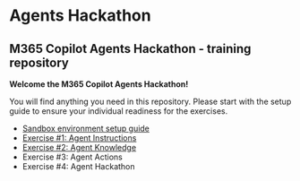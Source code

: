 # Agents Hackathon

## M365 Copilot Agents Hackathon - training repository

**Welcome the M365 Copilot Agents Hackathon!**

You will find anything you need in this repository. Please start with the setup guide to ensure your individual readiness for the exercises. 

+ [Sandbox environment setup guide](<Setup/Sandbox environment setup guide.md>)
+ [Exercise #1: Agent Instructions](<Exercise1/Exercise1_Agent-Instructions.md>)
+ [Exercise #2: Agent Knowledge](<Exercise2/Exercise2_Agent-Knowledge.md>)
+ Exercise #3: Agent Actions
+ Exercise #4: Agent Hackathon

